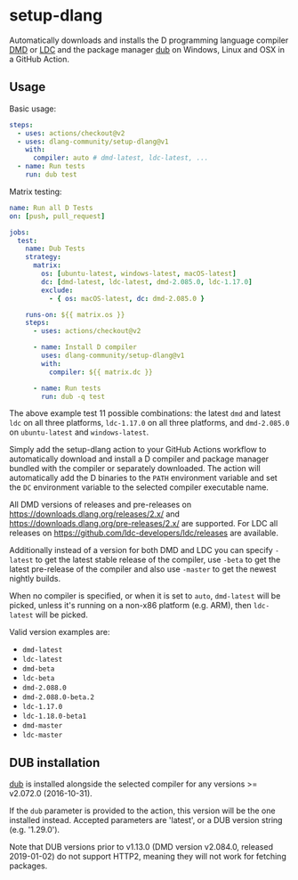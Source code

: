 # setup-dlang

Automatically downloads and installs the D programming language compiler [DMD](https://dlang.org) or [LDC](https://github.com/ldc-developers/ldc) and the package manager [dub](https://code.dlang.org) on Windows, Linux and OSX in a GitHub Action.

## Usage

Basic usage:
```yml
steps:
  - uses: actions/checkout@v2
  - uses: dlang-community/setup-dlang@v1
    with:
      compiler: auto # dmd-latest, ldc-latest, ...
  - name: Run tests
    run: dub test
```

Matrix testing:
```yml
name: Run all D Tests
on: [push, pull_request]

jobs:
  test:
    name: Dub Tests
    strategy:
      matrix:
        os: [ubuntu-latest, windows-latest, macOS-latest]
        dc: [dmd-latest, ldc-latest, dmd-2.085.0, ldc-1.17.0]
        exclude:
          - { os: macOS-latest, dc: dmd-2.085.0 }

    runs-on: ${{ matrix.os }}
    steps:
      - uses: actions/checkout@v2

      - name: Install D compiler
        uses: dlang-community/setup-dlang@v1
        with:
          compiler: ${{ matrix.dc }}

      - name: Run tests
        run: dub -q test
```
The above example test 11 possible combinations: the latest `dmd` and latest `ldc` on all three platforms,
`ldc-1.17.0` on all three platforms, and `dmd-2.085.0` on `ubuntu-latest` and `windows-latest`.

Simply add the setup-dlang action to your GitHub Actions workflow to automatically download and install a D compiler and package manager bundled with the compiler or separately downloaded. The action will automatically add the D binaries to the `PATH` environment variable and set the `DC` environment variable to the selected compiler executable name.

All DMD versions of releases and pre-releases on https://downloads.dlang.org/releases/2.x/ and https://downloads.dlang.org/pre-releases/2.x/ are supported. For LDC all releases on https://github.com/ldc-developers/ldc/releases are available.

Additionally instead of a version for both DMD and LDC you can specify `-latest` to get the latest stable release of the compiler, use `-beta` to get the latest pre-release of the compiler and also use `-master` to get the newest nightly builds.

When no compiler is specified, or when it is set to `auto`, `dmd-latest` will be picked, unless it's running on a non-x86 platform (e.g. ARM), then `ldc-latest` will be picked.

Valid version examples are:
- `dmd-latest`
- `ldc-latest`
- `dmd-beta`
- `ldc-beta`
- `dmd-2.088.0`
- `dmd-2.088.0-beta.2`
- `ldc-1.17.0`
- `ldc-1.18.0-beta1`
- `dmd-master`
- `ldc-master`

## DUB installation

[dub](https://github.com/dlang/dub) is installed alongside the selected compiler for any versions >= v2.072.0 (2016-10-31).

If the `dub` parameter is provided to the action, this version will be the one installed instead.
Accepted parameters are 'latest', or a DUB version string (e.g. '1.29.0').

Note that DUB versions prior to v1.13.0 (DMD version v2.084.0, released 2019-01-02) do not support HTTP2,
meaning they will not work for fetching packages.
